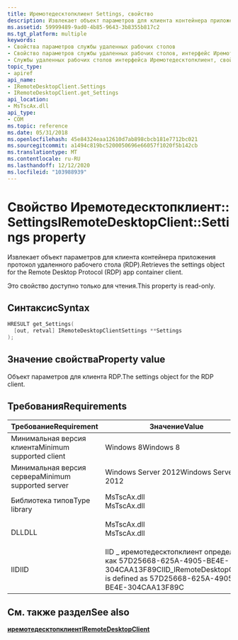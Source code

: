 ```yaml
---
title: Иремотедесктопклиент Settings, свойство
description: Извлекает объект параметров для клиента контейнера приложения протокол удаленного рабочего стола (RDP).
ms.assetid: 59999489-9ad0-4b85-9643-3b8355b817c2
ms.tgt_platform: multiple
keywords:
- Свойства параметров службы удаленных рабочих столов
- Свойство параметров службы удаленных рабочих столов, интерфейс Иремотедесктопклиент
- Службы удаленных рабочих столов интерфейса Иремотедесктопклиент, свойство Settings
topic_type:
- apiref
api_name:
- IRemoteDesktopClient.Settings
- IRemoteDesktopClient.get_Settings
api_location:
- MsTscAx.dll
api_type:
- COM
ms.topic: reference
ms.date: 05/31/2018
ms.openlocfilehash: 45e84324eaa12610d7ab898cbcb181e7712bc021
ms.sourcegitcommit: a1494c819bc5200050696e66057f1020f5b142cb
ms.translationtype: MT
ms.contentlocale: ru-RU
ms.lasthandoff: 12/12/2020
ms.locfileid: "103988939"
---
```

# <a name="iremotedesktopclientsettings-property"></a><span data-ttu-id="0433c-106">Свойство Иремотедесктопклиент:: Settings</span><span class="sxs-lookup"><span data-stu-id="0433c-106">IRemoteDesktopClient::Settings property</span></span>

<span data-ttu-id="0433c-107">Извлекает объект параметров для клиента контейнера приложения протокол удаленного рабочего стола (RDP).</span><span class="sxs-lookup"><span data-stu-id="0433c-107">Retrieves the settings object for the Remote Desktop Protocol (RDP) app container client.</span></span>

<span data-ttu-id="0433c-108">Это свойство доступно только для чтения.</span><span class="sxs-lookup"><span data-stu-id="0433c-108">This property is read-only.</span></span>

## <a name="syntax"></a><span data-ttu-id="0433c-109">Синтаксис</span><span class="sxs-lookup"><span data-stu-id="0433c-109">Syntax</span></span>


```C++
HRESULT get_Settings(
  [out, retval] IRemoteDesktopClientSettings **Settings
);
```



## <a name="property-value"></a><span data-ttu-id="0433c-110">Значение свойства</span><span class="sxs-lookup"><span data-stu-id="0433c-110">Property value</span></span>

<span data-ttu-id="0433c-111">Объект параметров для клиента RDP.</span><span class="sxs-lookup"><span data-stu-id="0433c-111">The settings object for the RDP client.</span></span>

## <a name="requirements"></a><span data-ttu-id="0433c-112">Требования</span><span class="sxs-lookup"><span data-stu-id="0433c-112">Requirements</span></span>



| <span data-ttu-id="0433c-113">Требование</span><span class="sxs-lookup"><span data-stu-id="0433c-113">Requirement</span></span> | <span data-ttu-id="0433c-114">Значение</span><span class="sxs-lookup"><span data-stu-id="0433c-114">Value</span></span> |
|-------------------------------------|-----------------------------------------------------------------------------------------|
| <span data-ttu-id="0433c-115">Минимальная версия клиента</span><span class="sxs-lookup"><span data-stu-id="0433c-115">Minimum supported client</span></span><br/> | <span data-ttu-id="0433c-116">Windows 8</span><span class="sxs-lookup"><span data-stu-id="0433c-116">Windows 8</span></span><br/>                                                                    |
| <span data-ttu-id="0433c-117">Минимальная версия сервера</span><span class="sxs-lookup"><span data-stu-id="0433c-117">Minimum supported server</span></span><br/> | <span data-ttu-id="0433c-118">Windows Server 2012</span><span class="sxs-lookup"><span data-stu-id="0433c-118">Windows Server 2012</span></span><br/>                                                          |
| <span data-ttu-id="0433c-119">Библиотека типов</span><span class="sxs-lookup"><span data-stu-id="0433c-119">Type library</span></span><br/>             | <dl> <span data-ttu-id="0433c-120"><dt>MsTscAx.dll</dt></span><span class="sxs-lookup"><span data-stu-id="0433c-120"><dt>MsTscAx.dll</dt></span></span> </dl>  |
| <span data-ttu-id="0433c-121">DLL</span><span class="sxs-lookup"><span data-stu-id="0433c-121">DLL</span></span><br/>                      | <dl> <span data-ttu-id="0433c-122"><dt>MsTscAx.dll</dt></span><span class="sxs-lookup"><span data-stu-id="0433c-122"><dt>MsTscAx.dll</dt></span></span> </dl>  |
| <span data-ttu-id="0433c-123">IID</span><span class="sxs-lookup"><span data-stu-id="0433c-123">IID</span></span><br/>                      | <span data-ttu-id="0433c-124">IID \_ иремотедесктопклиент определен как 57D25668-625A-4905-BE4E-304CAA13F89C</span><span class="sxs-lookup"><span data-stu-id="0433c-124">IID\_IRemoteDesktopClient is defined as 57D25668-625A-4905-BE4E-304CAA13F89C</span></span><br/> |



## <a name="see-also"></a><span data-ttu-id="0433c-125">См. также раздел</span><span class="sxs-lookup"><span data-stu-id="0433c-125">See also</span></span>

<dl> <dt>

[<span data-ttu-id="0433c-126">**иремотедесктопклиент**</span><span class="sxs-lookup"><span data-stu-id="0433c-126">**IRemoteDesktopClient**</span></span>](/windows/win32/api/rdpappcontainerclient/nn-rdpappcontainerclient-iremotedesktopclient)
</dt> </dl>

 

